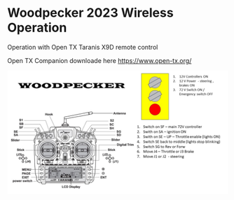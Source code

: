 # Woodpecker 2023 Wireless Operation

Operation with Open TX Taranis X9D remote control 

Open TX Companion downloade here https://www.open-tx.org/


![Screenshot](/images/WoodpeckerTaranisOperations.jpg)
